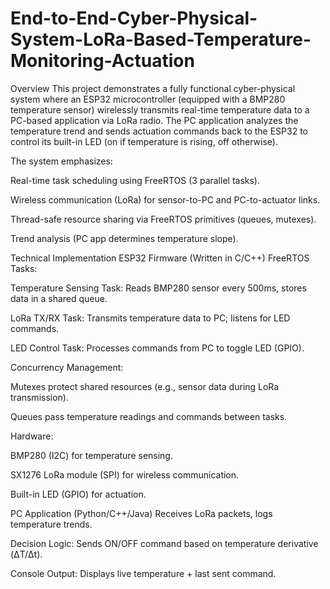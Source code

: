 # End-to-End-Cyber-Physical-System-LoRa-Based-Temperature-Monitoring-Actuation

Overview
This project demonstrates a fully functional cyber-physical system where an ESP32 microcontroller (equipped with a BMP280 temperature sensor) wirelessly transmits real-time temperature data to a PC-based application via LoRa radio. The PC application analyzes the temperature trend and sends actuation commands back to the ESP32 to control its built-in LED (on if temperature is rising, off otherwise).

The system emphasizes:

Real-time task scheduling using FreeRTOS (3 parallel tasks).

Wireless communication (LoRa) for sensor-to-PC and PC-to-actuator links.

Thread-safe resource sharing via FreeRTOS primitives (queues, mutexes).

Trend analysis (PC app determines temperature slope).

Technical Implementation
ESP32 Firmware (Written in C/C++)
FreeRTOS Tasks:

Temperature Sensing Task: Reads BMP280 sensor every 500ms, stores data in a shared queue.

LoRa TX/RX Task: Transmits temperature data to PC; listens for LED commands.

LED Control Task: Processes commands from PC to toggle LED (GPIO).

Concurrency Management:

Mutexes protect shared resources (e.g., sensor data during LoRa transmission).

Queues pass temperature readings and commands between tasks.

Hardware:

BMP280 (I2C) for temperature sensing.

SX1276 LoRa module (SPI) for wireless communication.

Built-in LED (GPIO) for actuation.

PC Application (Python/C++/Java)
Receives LoRa packets, logs temperature trends.

Decision Logic: Sends ON/OFF command based on temperature derivative (ΔT/Δt).

Console Output: Displays live temperature + last sent command.
